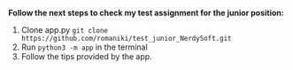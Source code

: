 **Follow the next steps to check my test assignment for the junior position:**
1. Clone app.py ```git clone https://github.com/romaniki/test_junior_NerdySoft.git```
2. Run ```python3 -m app``` in the terminal
3. Follow the tips provided by the app.
